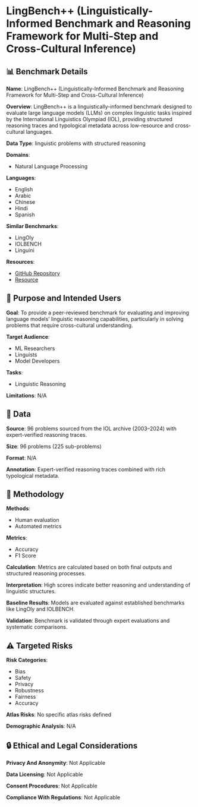 # LingBench++ (Linguistically-Informed Benchmark and Reasoning Framework for Multi-Step and Cross-Cultural Inference)

## 📊 Benchmark Details

**Name**: LingBench++ (Linguistically-Informed Benchmark and Reasoning Framework for Multi-Step and Cross-Cultural Inference)

**Overview**: LingBench++ is a linguistically-informed benchmark designed to evaluate large language models (LLMs) on complex linguistic tasks inspired by the International Linguistics Olympiad (IOL), providing structured reasoning traces and typological metadata across low-resource and cross-cultural languages.

**Data Type**: linguistic problems with structured reasoning

**Domains**:
- Natural Language Processing

**Languages**:
- English
- Arabic
- Chinese
- Hindi
- Spanish

**Similar Benchmarks**:
- LingOly
- IOLBENCH
- Linguini

**Resources**:
- [GitHub Repository](https://github.com/username/repo)
- [Resource](N/A)

## 🎯 Purpose and Intended Users

**Goal**: To provide a peer-reviewed benchmark for evaluating and improving language models’ linguistic reasoning capabilities, particularly in solving problems that require cross-cultural understanding.

**Target Audience**:
- ML Researchers
- Linguists
- Model Developers

**Tasks**:
- Linguistic Reasoning

**Limitations**: N/A

## 💾 Data

**Source**: 96 problems sourced from the IOL archive (2003–2024) with expert-verified reasoning traces.

**Size**: 96 problems (225 sub-problems)

**Format**: N/A

**Annotation**: Expert-verified reasoning traces combined with rich typological metadata.

## 🔬 Methodology

**Methods**:
- Human evaluation
- Automated metrics

**Metrics**:
- Accuracy
- F1 Score

**Calculation**: Metrics are calculated based on both final outputs and structured reasoning processes.

**Interpretation**: High scores indicate better reasoning and understanding of linguistic structures.

**Baseline Results**: Models are evaluated against established benchmarks like LingOly and IOLBENCH.

**Validation**: Benchmark is validated through expert evaluations and systematic comparisons.

## ⚠️ Targeted Risks

**Risk Categories**:
- Bias
- Safety
- Privacy
- Robustness
- Fairness
- Accuracy

**Atlas Risks**:
No specific atlas risks defined

**Demographic Analysis**: N/A

## 🔒 Ethical and Legal Considerations

**Privacy And Anonymity**: Not Applicable

**Data Licensing**: Not Applicable

**Consent Procedures**: Not Applicable

**Compliance With Regulations**: Not Applicable

